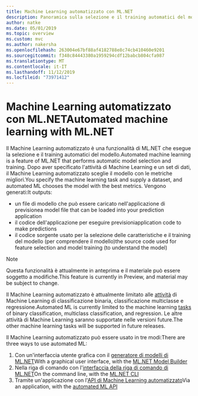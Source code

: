 ```yaml
---
title: Machine Learning automatizzato con ML.NET
description: Panoramica sulla selezione e il training automatici del modello
author: natke
ms.date: 05/01/2019
ms.topic: overview
ms.custom: mvc
ms.author: nakersha
ms.openlocfilehash: 263004e67bf88af4182788e8c74cb410460e9201
ms.sourcegitcommit: f348c84443380a1959294cdf12babcb804cfa987
ms.translationtype: MT
ms.contentlocale: it-IT
ms.lasthandoff: 11/12/2019
ms.locfileid: "73971412"
---
```

# <a name="automated-machine-learning-with-mlnet"></a><span data-ttu-id="d2509-103">Machine Learning automatizzato con ML.NET</span><span class="sxs-lookup"><span data-stu-id="d2509-103">Automated machine learning with ML.NET</span></span>

<span data-ttu-id="d2509-104">Il Machine Learning automatizzato è una funzionalità di ML.NET che esegue la selezione e il training automatici del modello.</span><span class="sxs-lookup"><span data-stu-id="d2509-104">Automated machine learning is a feature of ML.NET that performs automatic model selection and training.</span></span> <span data-ttu-id="d2509-105">Dopo aver specificato l'attività di Machine Learning e un set di dati, il Machine Learning automatizzato sceglie il modello con le metriche migliori.</span><span class="sxs-lookup"><span data-stu-id="d2509-105">You specify the machine learning task and supply a dataset, and automated ML chooses the model with the best metrics.</span></span> <span data-ttu-id="d2509-106">Vengono generati:</span><span class="sxs-lookup"><span data-stu-id="d2509-106">It outputs:</span></span>

- <span data-ttu-id="d2509-107">un file di modello che può essere caricato nell'applicazione di previsione</span><span class="sxs-lookup"><span data-stu-id="d2509-107">a model file that can be loaded into your prediction application</span></span>
- <span data-ttu-id="d2509-108">il codice dell'applicazione per eseguire previsioni</span><span class="sxs-lookup"><span data-stu-id="d2509-108">application code to make predictions</span></span>
- <span data-ttu-id="d2509-109">il codice sorgente usato per la selezione delle caratteristiche e il training del modello (per comprendere il modello)</span><span class="sxs-lookup"><span data-stu-id="d2509-109">the source code used for feature selection and model training (to understand the model)</span></span>

> [!NOTE]
> <span data-ttu-id="d2509-110">Questa funzionalità è attualmente in anteprima e il materiale può essere soggetto a modifiche.</span><span class="sxs-lookup"><span data-stu-id="d2509-110">This feature is currently in Preview, and material may be subject to change.</span></span>

<span data-ttu-id="d2509-111">Il Machine Learning automatizzato è attualmente limitato alle [attività](resources/tasks.md) di Machine Learning di classificazione binaria, classificazione multiclasse e regressione.</span><span class="sxs-lookup"><span data-stu-id="d2509-111">Automated ML is currently limited to the machine learning [tasks](resources/tasks.md) of binary classification, multiclass classification, and regression.</span></span> <span data-ttu-id="d2509-112">Le altre attività di Machine Learning saranno supportate nelle versioni future.</span><span class="sxs-lookup"><span data-stu-id="d2509-112">The other machine learning tasks will be supported in future releases.</span></span>

<span data-ttu-id="d2509-113">Il Machine Learning automatizzato può essere usato in tre modi:</span><span class="sxs-lookup"><span data-stu-id="d2509-113">There are three ways to use automated ML:</span></span>

1. <span data-ttu-id="d2509-114">Con un'interfaccia utente grafica con il [generatore di modelli di ML.NET](automate-training-with-model-builder.md)</span><span class="sxs-lookup"><span data-stu-id="d2509-114">With a graphical user interface, with the [ML.NET Model Builder](automate-training-with-model-builder.md)</span></span>
1. <span data-ttu-id="d2509-115">Nella riga di comando con l'[interfaccia della riga di comando di ML.NET](automate-training-with-cli.md)</span><span class="sxs-lookup"><span data-stu-id="d2509-115">On the command line, with the [ML.NET CLI](automate-training-with-cli.md)</span></span>
1. <span data-ttu-id="d2509-116">Tramite un'applicazione con l'[API di Machine Learning automatizzato](how-to-guides/how-to-use-the-automl-api.md)</span><span class="sxs-lookup"><span data-stu-id="d2509-116">Via an application, with the [automated ML API](how-to-guides/how-to-use-the-automl-api.md)</span></span>
